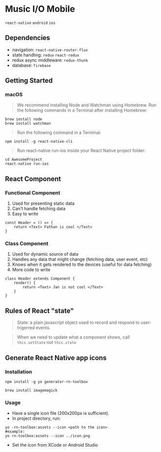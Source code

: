 # Music I/O Mobile
`react-native` `android` `ios`

## Dependencies

* navigation: ```react-native-router-flux```
* state handling: ```redux``` ```react-redux```
* redux async middleware: ```redux-thunk```
* database: ```firebase```


## Getting Started

### macOS
> We recommend installing Node and Watchman using Homebrew. 
Run the following commands in a Terminal after installing Homebrew:
````
brew install node
brew install watchman
````

> Run the following command in a Terminal:
````
npm install -g react-native-cli
````

> Run react-native run-ios inside your React Native project folder:
````
cd AwesomeProject
react-native run-ios
````


## React Component

### Functional Component
1. Used for presenting static data
2. Can't handle fetching data
3. Easy to write 

```
const Header = () => {
    return <Text> Fathan is cool </Text>
}
```

### Class Component
1. Used for dynamic source of data
2. Handles any data that might change (fetching data, user event, etc)
3. Knows when it gets rendered to the devices (useful for data fetching)
4. More code to write

```
class Header extends Component {
    render() {
        return <Text> Jan is not cool </Text>
    }
}
```

## Rules of React "state"
> State: a plain javascript object used to record and respond to user-trigerred events.

> When we need to update what a component shows, call `this.setState` not `this.state`

## Generate React Native app icons

### Installation
```
npm install -g yo generator-rn-toolbox
```

```
brew install imagemagick
```

### Usage
* Have a single icon file (200x200px is sufficient).
* In project directory, run:
```
yo -rn-toolbox:assets --icon <path to the icon>
#example: 
yo rn-toolbox:assets --icon ../icon.png
```
* Set the icon from XCode or Android Studio
